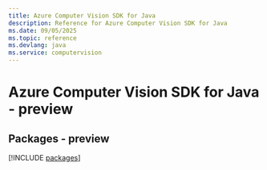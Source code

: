 ```yaml
---
title: Azure Computer Vision SDK for Java
description: Reference for Azure Computer Vision SDK for Java
ms.date: 09/05/2025
ms.topic: reference
ms.devlang: java
ms.service: computervision
---
```

# Azure Computer Vision SDK for Java - preview
## Packages - preview
[!INCLUDE [packages](computer-vision-index.md)]